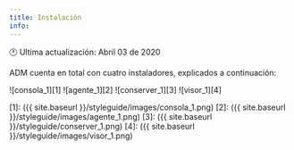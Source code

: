 ```yaml
---
title: Instalación
info:
---
```

🕐 Ultima actualización: Abril 03 de 2020

ADM cuenta en total con cuatro instaladores, explicados a continuación:  
                                  
![consola_1][1]  ![agente_1][2] ![conserver_1][3]  ![visor_1][4]

 [1]: ({{ site.baseurl }}/styleguide/images/consola_1.png)
 [2]: ({{ site.baseurl }}/styleguide/images/agente_1.png)
 [3]: ({{ site.baseurl }}/styleguide/conserver_1.png)
 [4]: ({{ site.baseurl }}/styleguide/images/visor_1.png)



